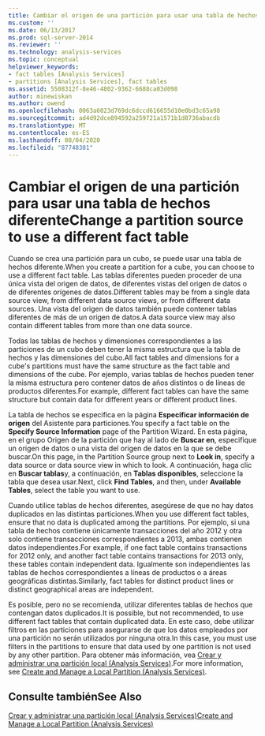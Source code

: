 ```yaml
---
title: Cambiar el origen de una partición para usar una tabla de hechos diferente | Microsoft Docs
ms.custom: ''
ms.date: 06/13/2017
ms.prod: sql-server-2014
ms.reviewer: ''
ms.technology: analysis-services
ms.topic: conceptual
helpviewer_keywords:
- fact tables [Analysis Services]
- partitions [Analysis Services], fact tables
ms.assetid: 5508312f-8e46-4802-9362-6688ca03d098
author: minewiskan
ms.author: owend
ms.openlocfilehash: 0063a6023d769dc6dccd616655d10e0bd3c65a98
ms.sourcegitcommit: ad4d92dce894592a259721a1571b1d8736abacdb
ms.translationtype: MT
ms.contentlocale: es-ES
ms.lasthandoff: 08/04/2020
ms.locfileid: "87748381"
---
```

# <a name="change-a-partition-source-to-use-a-different-fact-table"></a><span data-ttu-id="07ae6-102">Cambiar el origen de una partición para usar una tabla de hechos diferente</span><span class="sxs-lookup"><span data-stu-id="07ae6-102">Change a partition source to use a different fact table</span></span>
  <span data-ttu-id="07ae6-103">Cuando se crea una partición para un cubo, se puede usar una tabla de hechos diferente.</span><span class="sxs-lookup"><span data-stu-id="07ae6-103">When you create a partition for a cube, you can choose to use a different fact table.</span></span> <span data-ttu-id="07ae6-104">Las tablas diferentes pueden proceder de una única vista del origen de datos, de diferentes vistas del origen de datos o de diferentes orígenes de datos.</span><span class="sxs-lookup"><span data-stu-id="07ae6-104">Different tables may be from a single data source view, from different data source views, or from different data sources.</span></span> <span data-ttu-id="07ae6-105">Una vista del origen de datos también puede contener tablas diferentes de más de un origen de datos.</span><span class="sxs-lookup"><span data-stu-id="07ae6-105">A data source view may also contain different tables from more than one data source.</span></span>  
  
 <span data-ttu-id="07ae6-106">Todas las tablas de hechos y dimensiones correspondientes a las particiones de un cubo deben tener la misma estructura que la tabla de hechos y las dimensiones del cubo.</span><span class="sxs-lookup"><span data-stu-id="07ae6-106">All fact tables and dimensions for a cube's partitions must have the same structure as the fact table and dimensions of the cube.</span></span> <span data-ttu-id="07ae6-107">Por ejemplo, varias tablas de hechos pueden tener la misma estructura pero contener datos de años distintos o de líneas de productos diferentes.</span><span class="sxs-lookup"><span data-stu-id="07ae6-107">For example, different fact tables can have the same structure but contain data for different years or different product lines.</span></span>  
  
 <span data-ttu-id="07ae6-108">La tabla de hechos se especifica en la página **Especificar información de origen** del Asistente para particiones.</span><span class="sxs-lookup"><span data-stu-id="07ae6-108">You specify a fact table on the **Specify Source Information** page of the Partition Wizard.</span></span> <span data-ttu-id="07ae6-109">En esta página, en el grupo Origen de la partición que hay al lado de **Buscar en**, especifique un origen de datos o una vista del origen de datos en la que se debe buscar.</span><span class="sxs-lookup"><span data-stu-id="07ae6-109">On this page, in the Partition Source group next to **Look in**, specify a data source or data source view in which to look.</span></span> <span data-ttu-id="07ae6-110">A continuación, haga clic en **Buscar tablas**y, a continuación, en **Tablas disponibles**, seleccione la tabla que desea usar.</span><span class="sxs-lookup"><span data-stu-id="07ae6-110">Next, click **Find Tables**, and then, under **Available Tables**, select the table you want to use.</span></span>  
  
 <span data-ttu-id="07ae6-111">Cuando utilice tablas de hechos diferentes, asegúrese de que no hay datos duplicados en las distintas particiones.</span><span class="sxs-lookup"><span data-stu-id="07ae6-111">When you use different fact tables, ensure that no data is duplicated among the partitions.</span></span> <span data-ttu-id="07ae6-112">Por ejemplo, si una tabla de hechos contiene únicamente transacciones del año 2012 y otra solo contiene transacciones correspondientes a 2013, ambas contienen datos independientes.</span><span class="sxs-lookup"><span data-stu-id="07ae6-112">For example, if one fact table contains transactions for 2012 only, and another fact table contains transactions for 2013 only, these tables contain independent data.</span></span> <span data-ttu-id="07ae6-113">Igualmente son independientes las tablas de hechos correspondientes a líneas de productos o a áreas geográficas distintas.</span><span class="sxs-lookup"><span data-stu-id="07ae6-113">Similarly, fact tables for distinct product lines or distinct geographical areas are independent.</span></span>  
  
 <span data-ttu-id="07ae6-114">Es posible, pero no se recomienda, utilizar diferentes tablas de hechos que contengan datos duplicados.</span><span class="sxs-lookup"><span data-stu-id="07ae6-114">It is possible, but not recommended, to use different fact tables that contain duplicated data.</span></span> <span data-ttu-id="07ae6-115">En este caso, debe utilizar filtros en las particiones para asegurarse de que los datos empleados por una partición no serán utilizados por ninguna otra.</span><span class="sxs-lookup"><span data-stu-id="07ae6-115">In this case, you must use filters in the partitions to ensure that data used by one partition is not used by any other partition.</span></span> <span data-ttu-id="07ae6-116">Para obtener más información, vea [Crear y administrar una partición local &#40;Analysis Services&#41;](create-and-manage-a-local-partition-analysis-services.md).</span><span class="sxs-lookup"><span data-stu-id="07ae6-116">For more information, see [Create and Manage a Local Partition &#40;Analysis Services&#41;](create-and-manage-a-local-partition-analysis-services.md).</span></span>  
  
## <a name="see-also"></a><span data-ttu-id="07ae6-117">Consulte también</span><span class="sxs-lookup"><span data-stu-id="07ae6-117">See Also</span></span>  
 [<span data-ttu-id="07ae6-118">Crear y administrar una partición local &#40;Analysis Services&#41;</span><span class="sxs-lookup"><span data-stu-id="07ae6-118">Create and Manage a Local Partition &#40;Analysis Services&#41;</span></span>](create-and-manage-a-local-partition-analysis-services.md)  
  
  
